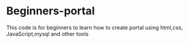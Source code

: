 # Beginners-portal
This code is for beginners to learn how to create portal using  html,css, JavaScript,mysql and other tools
